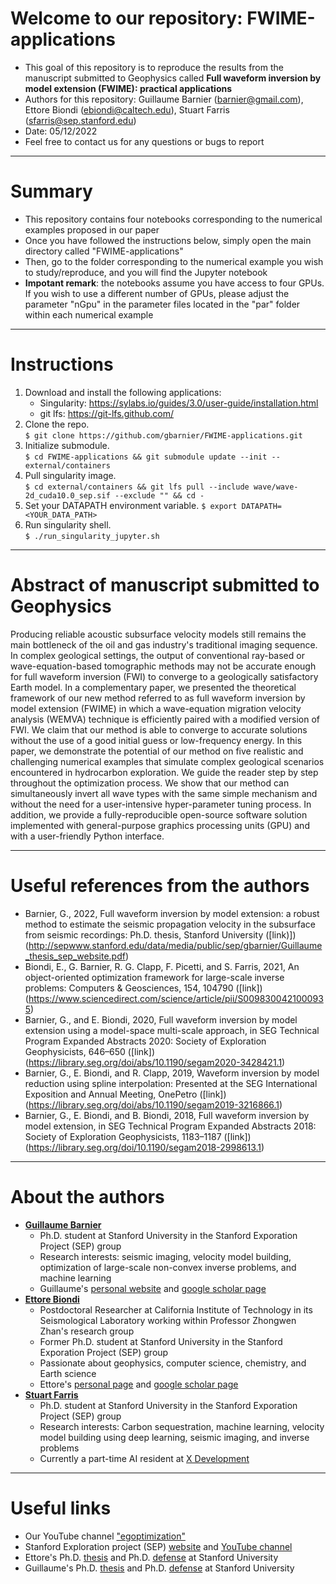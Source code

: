 # Welcome to our repository: FWIME-applications
* This goal of this repository is to reproduce the results from the manuscript submitted to Geophysics called **Full waveform inversion by model extension (FWIME): practical applications**
* Authors for this repository: Guillaume Barnier (barnier@gmail.com), Ettore Biondi (ebiondi@caltech.edu), Stuart Farris (sfarris@sep.stanford.edu)
* Date: 05/12/2022
* Feel free to contact us for any questions or bugs to report

---
# Summary
* This repository contains four notebooks corresponding to the numerical examples proposed in our paper
* Once you have followed the instructions below, simply open the main directory called "FWIME-applications"
* Then, go to the folder corresponding to the numerical example you wish to study/reproduce, and you will find the Jupyter notebook
* **Impotant remark**: the notebooks assume you have access to four GPUs. If you wish to use a different number of GPUs, please adjust the parameter "nGpu" in the parameter files located in the "par" folder within each numerical example

---
# Instructions
1. Download and install the following applications:
    * Singularity: https://sylabs.io/guides/3.0/user-guide/installation.html
    * git lfs: https://git-lfs.github.com/
2. Clone the repo.<br>
  `$ git clone https://github.com/gbarnier/FWIME-applications.git`
3. Initialize submodule.<br>
  `$ cd FWIME-applications && git submodule update --init -- external/containers`
4. Pull singularity image.<br>
  `$ cd external/containers && git lfs pull --include wave/wave-2d_cuda10.0_sep.sif --exclude "" && cd -`
5. Set your DATAPATH environment variable.
  `$ export DATAPATH=<YOUR_DATA_PATH>`
6. Run singularity shell.<br>
  `$ ./run_singularity_jupyter.sh`

---
# Abstract of manuscript submitted to Geophysics
Producing reliable acoustic subsurface velocity models still remains the main bottleneck of the oil and gas industry's traditional imaging sequence. In complex geological settings, the output of conventional ray-based or wave-equation-based tomographic methods may not be accurate enough for full waveform inversion (FWI) to converge to a geologically satisfactory Earth model. In a complementary paper, we presented the theoretical framework of our new method referred to as full waveform inversion by model extension (FWIME) in which a wave-equation migration velocity analysis (WEMVA) technique is efficiently paired with a modified version of FWI. We claim that our method is able to converge to accurate solutions without the use of a good initial guess or low-frequency energy. In this paper, we demonstrate the potential of our method on five realistic and challenging numerical examples that simulate complex geological scenarios encountered in hydrocarbon exploration. We guide the reader step by step throughout the optimization process. We show that our method can simultaneously invert all wave types with the same simple mechanism and without the need for a user-intensive hyper-parameter tuning process. In addition, we provide a fully-reproducible open-source software solution implemented with general-purpose graphics processing units (GPU) and with a user-friendly Python interface.

---
# Useful references from the authors
* Barnier, G., 2022, Full waveform inversion by model extension: a robust method to estimate the seismic propagation velocity in the subsurface from seismic recordings: Ph.D. thesis, Stanford University ([link)])(http://sepwww.stanford.edu/data/media/public/sep/gbarnier/Guillaume_thesis_sep_website.pdf)
* Biondi, E., G. Barnier, R. G. Clapp, F. Picetti, and S. Farris, 2021, An object-oriented optimization framework for large-scale inverse problems: Computers & Geosciences, 154, 104790 ([link])(https://www.sciencedirect.com/science/article/pii/S0098300421000935)
* Barnier, G., and E. Biondi, 2020, Full waveform inversion by model extension using a model-space multi-scale approach, in SEG Technical Program Expanded Abstracts 2020: Society of Exploration Geophysicists, 646–650 ([link])(https://library.seg.org/doi/abs/10.1190/segam2020-3428421.1)
* Barnier, G., E. Biondi, and R. Clapp, 2019, Waveform inversion by model reduction using spline interpolation: Presented at the SEG International Exposition and Annual Meeting, OnePetro ([link])(https://library.seg.org/doi/abs/10.1190/segam2019-3216866.1)
* Barnier, G., E. Biondi, and B. Biondi, 2018, Full waveform inversion by model extension, in SEG Technical Program Expanded Abstracts 2018: Society of Exploration Geophysicists, 1183–1187 ([link])(https://library.seg.org/doi/10.1190/segam2018-2998613.1)

---
# About the authors
* [**Guillaume Barnier**](https://www.linkedin.com/in/guillaume-barnier/)
    * Ph.D. student at Stanford University in the Stanford Exporation Project (SEP) group
    * Research interests: seismic imaging, velocity model building, optimization of large-scale non-convex inverse problems, and machine learning
    * Guillaume's [personal website](https://gbarnier.github.io) and [google scholar page](https://scholar.google.com/citations?user=zZ_LA8IAAAAJ&hl=en)
* [**Ettore Biondi**](https://www.linkedin.com/in/ettore-biondi/)
    * Postdoctoral Researcher at California Institute of Technology in its Seismological Laboratory working within Professor Zhongwen Zhan's research group
    * Former Ph.D. student at Stanford University in the Stanford Exporation Project (SEP) group
    * Passionate about geophysics, computer science, chemistry, and Earth science
    * Ettore's [personal page](http://www.seismolab.caltech.edu/biondi_e.html) and [google scholar page](https://scholar.google.com/citations?user=Kzl0lcYAAAAJ&hl=en&oi=sra)
* [**Stuart Farris**](https://www.linkedin.com/in/stuart-farris/)
    * Ph.D. student at Stanford University in the Stanford Exporation Project (SEP) group
    * Research interests: Carbon sequestration, machine learning, velocity model building using deep learning, seismic imaging, and inverse problems
    * Currently a part-time AI resident at [X Development](https://x.company)

---
# Useful links
* Our YouTube channel ["egoptimization"](https://www.youtube.com/channel/UCjloQO0H6JnddXoB017mcog)
* Stanford Exploration project (SEP) [website](https://sep.sites.stanford.edu) and [YouTube channel](https://www.youtube.com/channel/UCk8h7bfpd-vl_CWCDLHxHzA)
* Ettore's Ph.D. [thesis](http://sepwww.stanford.edu/data/media/public/sep/ettore/pdfs/thesis/thesis_Ettore.pdf) and Ph.D. [defense](https://www.youtube.com/watch?v=cmhhm4HW070&t=2645s) at Stanford University
* Guillaume's Ph.D. [thesis](http://sepwww.stanford.edu/data/media/public/sep/gbarnier/Guillaume_thesis_sep_website.pdf) and Ph.D. [defense](https://www.youtube.com/watch?v=vv9krmVRkMo&t=2309s) at Stanford University
